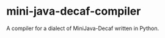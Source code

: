 mini-java-decaf-compiler
========================

A compiler for a dialect of MiniJava-Decaf written in Python.